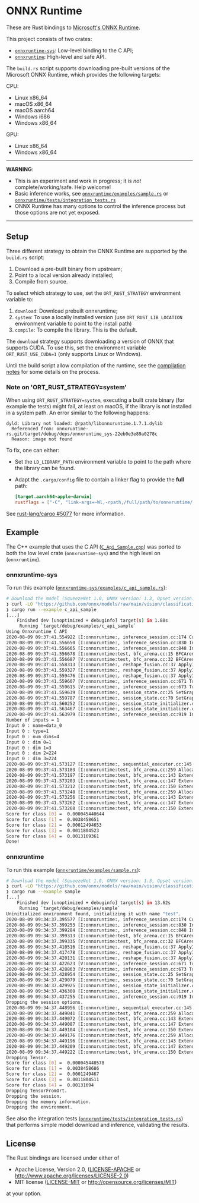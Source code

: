 # ONNX Runtime

These are Rust bindings to
[Microsoft's ONNX Runtime](https://github.com/microsoft/onnxruntime).

This project consists of two crates:

* [`onnxruntime-sys`](onnxruntime-sys): Low-level binding to the C API;
* [`onnxruntime`](onnxruntime): High-level and safe API.

The `build.rs` script supports downloading pre-built versions of the Microsoft ONNX Runtime,
which provides the following targets:

CPU:

* Linux x86_64
* macOS x86_64
* macOS aarch64
* Windows i686
* Windows x86_64

GPU:

* Linux x86_64
* Windows x86_64

---

**WARNING**:

* This is an experiment and work in progress; it is _not_ complete/working/safe. Help welcome!
* Basic inference works, see [`onnxruntime/examples/sample.rs`](onnxruntime/examples/sample.rs) or [`onnxruntime/tests/integration_tests.rs`](onnxruntime/tests/integration_tests.rs)
* ONNX Runtime has many options to control the inference process but those options are not yet exposed.

---

## Setup

Three different strategy to obtain the ONNX Runtime are supported by the `build.rs` script:

1. Download a pre-built binary from upstream;
2. Point to a local version already installed;
3. Compile from source.

To select which strategy to use, set the `ORT_RUST_STRATEGY` environment variable to:

1. `download`: Download prebuilt onnxruntime;
2. `system`: To use a locally installed version (use `ORT_RUST_LIB_LOCATION` environment variable to point to the install path)
3. `compile`: To compile the library. This is the default.

The `download` strategy supports downloading a version of ONNX that supports CUDA. To use this, set the
environment variable `ORT_RUST_USE_CUDA=1` (only supports Linux or Windows).

Until the build script allow compilation of the runtime, see the [compilation notes](ONNX_Compilation_Notes.md)
for some details on the process.

### Note on 'ORT_RUST_STRATEGY=system'

When using `ORT_RUST_STRATEGY=system`, executing a built crate binary (for example the tests) might fail, at least on macOS,
if the library is not installed in a system path. An error similar to the following happens:

```text
dyld: Library not loaded: @rpath/libonnxruntime.1.7.1.dylib
  Referenced from: onnxruntime-rs.git/target/debug/deps/onnxruntime_sys-22eb0e3e89a0278c
  Reason: image not found
```

To fix, one can either:

* Set the `LD_LIBRARY_PATH` environment variable to point to the path where the library can be found.
* Adapt the `.cargo/config` file to contain a linker flag to provide the **full** path:

  ```toml
  [target.aarch64-apple-darwin]
  rustflags = ["-C", "link-args=-Wl,-rpath,/full/path/to/onnxruntime/lib"]
  ```

See [rust-lang/cargo #5077](https://github.com/rust-lang/cargo/issues/5077) for more information.

## Example

The C++ example that uses the C API
([`C_Api_Sample.cpp`](https://github.com/microsoft/onnxruntime/blob/v1.3.1/csharp/test/Microsoft.ML.OnnxRuntime.EndToEndTests.Capi/C_Api_Sample.cpp))
was ported to both the low level crate (`onnxruntime-sys`) and the high level on (`onnxruntime`).

### onnxruntime-sys

To run this example ([`onnxruntime-sys/examples/c_api_sample.rs`](onnxruntime-sys/examples/c_api_sample.rs)):

```sh
# Download the model (SqueezeNet 1.0, ONNX version: 1.3, Opset version: 8)
❯ curl -LO "https://github.com/onnx/models/raw/main/vision/classification/squeezenet/model/squeezenet1.0-8.onnx"
❯ cargo run --example c_api_sample
[...]
    Finished dev [unoptimized + debuginfo] target(s) in 1.88s
     Running `target/debug/examples/c_api_sample`
Using Onnxruntime C API
2020-08-09 09:37:41.554922 [I:onnxruntime:, inference_session.cc:174 ConstructorCommon] Creating and using per session threadpools since use_per_session_threads_ is true
2020-08-09 09:37:41.556650 [I:onnxruntime:, inference_session.cc:830 Initialize] Initializing session.
2020-08-09 09:37:41.556665 [I:onnxruntime:, inference_session.cc:848 Initialize] Adding default CPU execution provider.
2020-08-09 09:37:41.556678 [I:onnxruntime:test, bfc_arena.cc:15 BFCArena] Creating BFCArena for Cpu
2020-08-09 09:37:41.556687 [V:onnxruntime:test, bfc_arena.cc:32 BFCArena] Creating 21 bins of max chunk size 256 to 268435456
2020-08-09 09:37:41.558313 [I:onnxruntime:, reshape_fusion.cc:37 ApplyImpl] Total fused reshape node count: 0
2020-08-09 09:37:41.559327 [I:onnxruntime:, reshape_fusion.cc:37 ApplyImpl] Total fused reshape node count: 0
2020-08-09 09:37:41.559476 [I:onnxruntime:, reshape_fusion.cc:37 ApplyImpl] Total fused reshape node count: 0
2020-08-09 09:37:41.559607 [V:onnxruntime:, inference_session.cc:671 TransformGraph] Node placements
2020-08-09 09:37:41.559615 [V:onnxruntime:, inference_session.cc:673 TransformGraph] All nodes have been placed on [CPUExecutionProvider].
2020-08-09 09:37:41.559639 [I:onnxruntime:, session_state.cc:25 SetGraph] SaveMLValueNameIndexMapping
2020-08-09 09:37:41.559787 [I:onnxruntime:, session_state.cc:70 SetGraph] Done saving OrtValue mappings.
2020-08-09 09:37:41.560252 [I:onnxruntime:, session_state_initializer.cc:178 SaveInitializedTensors] Saving initialized tensors.
2020-08-09 09:37:41.563467 [I:onnxruntime:, session_state_initializer.cc:223 SaveInitializedTensors] Done saving initialized tensors
2020-08-09 09:37:41.563979 [I:onnxruntime:, inference_session.cc:919 Initialize] Session successfully initialized.
Number of inputs = 1
Input 0 : name=data_0
Input 0 : type=1
Input 0 : num_dims=4
Input 0 : dim 0=1
Input 0 : dim 1=3
Input 0 : dim 2=224
Input 0 : dim 3=224
2020-08-09 09:37:41.573127 [I:onnxruntime:, sequential_executor.cc:145 Execute] Begin execution
2020-08-09 09:37:41.573183 [I:onnxruntime:test, bfc_arena.cc:259 AllocateRawInternal] Extending BFCArena for Cpu. bin_num:13 rounded_bytes:3154176
2020-08-09 09:37:41.573197 [I:onnxruntime:test, bfc_arena.cc:143 Extend] Extended allocation by 4194304 bytes.
2020-08-09 09:37:41.573203 [I:onnxruntime:test, bfc_arena.cc:147 Extend] Total allocated bytes: 9137152
2020-08-09 09:37:41.573212 [I:onnxruntime:test, bfc_arena.cc:150 Extend] Allocated memory at 0x7fb7d6cb7000 to 0x7fb7d70b7000
2020-08-09 09:37:41.573248 [I:onnxruntime:test, bfc_arena.cc:259 AllocateRawInternal] Extending BFCArena for Cpu. bin_num:8 rounded_bytes:65536
2020-08-09 09:37:41.573256 [I:onnxruntime:test, bfc_arena.cc:143 Extend] Extended allocation by 4194304 bytes.
2020-08-09 09:37:41.573262 [I:onnxruntime:test, bfc_arena.cc:147 Extend] Total allocated bytes: 13331456
2020-08-09 09:37:41.573268 [I:onnxruntime:test, bfc_arena.cc:150 Extend] Allocated memory at 0x7fb7d70b7000 to 0x7fb7d74b7000
Score for class [0] =  0.000045440644
Score for class [1] =  0.0038458651
Score for class [2] =  0.00012494653
Score for class [3] =  0.0011804523
Score for class [4] =  0.0013169361
Done!
```

### onnxruntime

To run this example ([`onnxruntime/examples/sample.rs`](onnxruntime/examples/sample.rs)):

```sh
# Download the model (SqueezeNet 1.0, ONNX version: 1.3, Opset version: 8)
❯ curl -LO "https://github.com/onnx/models/raw/main/vision/classification/squeezenet/model/squeezenet1.0-8.onnx"
❯ cargo run --example sample
[...]
    Finished dev [unoptimized + debuginfo] target(s) in 13.62s
     Running `target/debug/examples/sample`
Uninitialized environment found, initializing it with name "test".
2020-08-09 09:34:37.395577 [I:onnxruntime:, inference_session.cc:174 ConstructorCommon] Creating and using per session threadpools since use_per_session_threads_ is true
2020-08-09 09:34:37.399253 [I:onnxruntime:, inference_session.cc:830 Initialize] Initializing session.
2020-08-09 09:34:37.399284 [I:onnxruntime:, inference_session.cc:848 Initialize] Adding default CPU execution provider.
2020-08-09 09:34:37.399313 [I:onnxruntime:test, bfc_arena.cc:15 BFCArena] Creating BFCArena for Cpu
2020-08-09 09:34:37.399335 [V:onnxruntime:test, bfc_arena.cc:32 BFCArena] Creating 21 bins of max chunk size 256 to 268435456
2020-08-09 09:34:37.410516 [I:onnxruntime:, reshape_fusion.cc:37 ApplyImpl] Total fused reshape node count: 0
2020-08-09 09:34:37.417478 [I:onnxruntime:, reshape_fusion.cc:37 ApplyImpl] Total fused reshape node count: 0
2020-08-09 09:34:37.420131 [I:onnxruntime:, reshape_fusion.cc:37 ApplyImpl] Total fused reshape node count: 0
2020-08-09 09:34:37.422623 [V:onnxruntime:, inference_session.cc:671 TransformGraph] Node placements
2020-08-09 09:34:37.428863 [V:onnxruntime:, inference_session.cc:673 TransformGraph] All nodes have been placed on [CPUExecutionProvider].
2020-08-09 09:34:37.428954 [I:onnxruntime:, session_state.cc:25 SetGraph] SaveMLValueNameIndexMapping
2020-08-09 09:34:37.429079 [I:onnxruntime:, session_state.cc:70 SetGraph] Done saving OrtValue mappings.
2020-08-09 09:34:37.429925 [I:onnxruntime:, session_state_initializer.cc:178 SaveInitializedTensors] Saving initialized tensors.
2020-08-09 09:34:37.436300 [I:onnxruntime:, session_state_initializer.cc:223 SaveInitializedTensors] Done saving initialized tensors
2020-08-09 09:34:37.437255 [I:onnxruntime:, inference_session.cc:919 Initialize] Session successfully initialized.
Dropping the session options.
2020-08-09 09:34:37.448956 [I:onnxruntime:, sequential_executor.cc:145 Execute] Begin execution
2020-08-09 09:34:37.449041 [I:onnxruntime:test, bfc_arena.cc:259 AllocateRawInternal] Extending BFCArena for Cpu. bin_num:13 rounded_bytes:3154176
2020-08-09 09:34:37.449072 [I:onnxruntime:test, bfc_arena.cc:143 Extend] Extended allocation by 4194304 bytes.
2020-08-09 09:34:37.449087 [I:onnxruntime:test, bfc_arena.cc:147 Extend] Total allocated bytes: 9137152
2020-08-09 09:34:37.449104 [I:onnxruntime:test, bfc_arena.cc:150 Extend] Allocated memory at 0x7fb3b9585000 to 0x7fb3b9985000
2020-08-09 09:34:37.449176 [I:onnxruntime:test, bfc_arena.cc:259 AllocateRawInternal] Extending BFCArena for Cpu. bin_num:8 rounded_bytes:65536
2020-08-09 09:34:37.449196 [I:onnxruntime:test, bfc_arena.cc:143 Extend] Extended allocation by 4194304 bytes.
2020-08-09 09:34:37.449209 [I:onnxruntime:test, bfc_arena.cc:147 Extend] Total allocated bytes: 13331456
2020-08-09 09:34:37.449222 [I:onnxruntime:test, bfc_arena.cc:150 Extend] Allocated memory at 0x7fb3b9985000 to 0x7fb3b9d85000
Dropping Tensor.
Score for class [0] =  0.000045440578
Score for class [1] =  0.0038458686
Score for class [2] =  0.0001249467
Score for class [3] =  0.0011804511
Score for class [4] =  0.00131694
Dropping TensorFromOrt.
Dropping the session.
Dropping the memory information.
Dropping the environment.
```

See also the integration tests ([`onnxruntime/tests/integration_tests.rs`](onnxruntime/tests/integration_tests.rs))
that performs simple model download and inference, validating the results.

## License

The Rust bindings are licensed under either of

* Apache License, Version 2.0, ([LICENSE-APACHE](LICENSE-APACHE) or
  http://www.apache.org/licenses/LICENSE-2.0)
* MIT license ([LICENSE-MIT](LICENSE-MIT) or
  http://opensource.org/licenses/MIT)

at your option.

